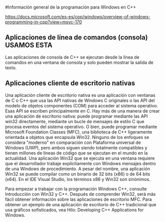 #Información general de la programación para Windows en C++


https://docs.microsoft.com/es-es/cpp/windows/overview-of-windows-programming-in-cpp?view=msvc-170


## Aplicaciones de línea de comandos (consola) USAMOS ESTA

Las aplicaciones de consola de C++ se ejecutan desde la línea de comandos en una ventana de consola y solo pueden mostrar la salida de texto. 


## Aplicaciones cliente de escritorio nativas


Una aplicación cliente de escritorio nativa es una aplicación con ventanas de C o C++ que usa las API nativas de Windows C originales o las API del modelo de objetos componentes (COM) para acceder al sistema operativo. Esas API se escriben principalmente en C. Hay más de una manera de crear una aplicación 
de escritorio nativa: puede programar mediante las API win32 directamente, mediante un bucle de mensajes de estilo C que procesa eventos del sistema operativo. O bien, puede programar mediante Microsoft Foundation Classes (MFC), una biblioteca de C++ ligeramente orientada a objetos que encapsula Win32. Ninguno de los enfoques se considera "moderno" en comparación con Plataforma universal de Windows (UWP), pero ambos siguen siendo totalmente compatibles y tienen millones de líneas de código que se ejecutan en el mundo en la actualidad. Una aplicación Win32 que se ejecuta en una ventana requiere que el desarrollador trabaje explícitamente con Windows mensajes dentro de una Windows de procedimiento. A pesar del nombre, una aplicación Win32 se puede compilar como un binario de 32 bits (x86) o de 64 bits (x64). En el IDE Visual Studio, los términos x86 y Win32 son sinónimos.

Para empezar a trabajar con la programación Windows C++, consulte Introducción con Win32 y C++. Después de comprender Win32, será más fácil 
obtener información sobre las aplicaciones de escritorio MFC. Para obtener un ejemplo de una aplicación de escritorio de C++ tradicional que usa gráficos 
sofisticados, vea Hilo: Developing C++ Applications for Windows.

